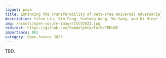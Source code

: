 ```yaml
---
layout: page
title: Enhancing the Transferability of Data-Free Universal Adversarial Perturbation via Truncated Ratio Maximization
description: Yiran Liu, Xin Feng, Yunlong Wang, Wu Yang, and Di Ming* In Proceedings of the IEEE/CVF International Conference on Computer Vision, Oct 2023
img: /assets/open-socure-image/ICCV2023.jpg
redirect: https://github.com/RandolphCarter0/TRMUAP
importance: 002
category: Open-Source 2023
---
```


TBD.
